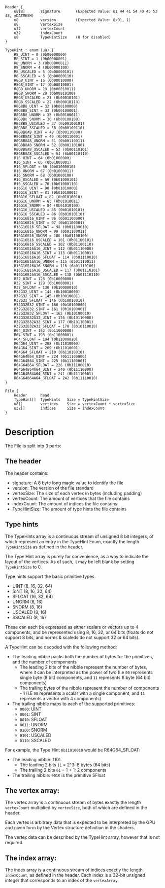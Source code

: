 ```
Header {
    u8[8]       signature       (Expected Value: B1 44 41 54 4D 45 53 48, ±DATMESH)
    u8          version         (Expected Value: 0x01, 1)
    u8          VertexSize
    u32         vertexCount
    u32         indexCount
    u8          TypeHintSize    (0 for disabled)
}
```

```
TypeHint : enum (u8) {
    R8_UINT = 0 (0b00000000)
    R8_SINT = 1 (0b00000001)
    R8_UNORM = 3 (0b00000011)
    R8_SNORM = 4 (0b00000100)
    R8_USCALED = 5 (0b00000101)
    R8_SSCALED = 6 (0b00000110)
    R8G8_UINT = 16 (0b00010000)
    R8G8_SINT = 17 (0b00010001)
    R8G8_UNORM = 19 (0b00010011)
    R8G8_SNORM = 20 (0b00010100)
    R8G8_USCALED = 21 (0b00010101)
    R8G8_SSCALED = 22 (0b00010110)
    R8G8B8_UINT = 32 (0b00100000)
    R8G8B8_SINT = 33 (0b00100001)
    R8G8B8_UNORM = 35 (0b00100011)
    R8G8B8_SNORM = 36 (0b00100100)
    R8G8B8_USCALED = 37 (0b00100101)
    R8G8B8_SSCALED = 38 (0b00100110)
    R8G8B8A8_UINT = 48 (0b00110000)
    R8G8B8A8_SINT = 49 (0b00110001)
    R8G8B8A8_UNORM = 51 (0b00110011)
    R8G8B8A8_SNORM = 52 (0b00110100)
    R8G8B8A8_USCALED = 53 (0b00110101)
    R8G8B8A8_SSCALED = 54 (0b00110110)
    R16_UINT = 64 (0b01000000)
    R16_SINT = 65 (0b01000001)
    R16_SFLOAT = 66 (0b01000010)
    R16_UNORM = 67 (0b01000011)
    R16_SNORM = 68 (0b01000100)
    R16_USCALED = 69 (0b01000101)
    R16_SSCALED = 70 (0b01000110)
    R16G16_UINT = 80 (0b01010000)
    R16G16_SINT = 81 (0b01010001)
    R16G16_SFLOAT = 82 (0b01010010)
    R16G16_UNORM = 83 (0b01010011)
    R16G16_SNORM = 84 (0b01010100)
    R16G16_USCALED = 85 (0b01010101)
    R16G16_SSCALED = 86 (0b01010110)
    R16G16B16_UINT = 96 (0b01100000)
    R16G16B16_SINT = 97 (0b01100001)
    R16G16B16_SFLOAT = 98 (0b01100010)
    R16G16B16_UNORM = 99 (0b01100011)
    R16G16B16_SNORM = 100 (0b01100100)
    R16G16B16_USCALED = 101 (0b01100101)
    R16G16B16_SSCALED = 102 (0b01100110)
    R16G16B16A16_UINT = 112 (0b01110000)
    R16G16B16A16_SINT = 113 (0b01110001)
    R16G16B16A16_SFLOAT = 114 (0b01110010)
    R16G16B16A16_UNORM = 115 (0b01110011)
    R16G16B16A16_SNORM = 116 (0b01110100)
    R16G16B16A16_USCALED = 117 (0b01110101)
    R16G16B16A16_SSCALED = 118 (0b01110110)
    R32_UINT = 128 (0b10000000)
    R32_SINT = 129 (0b10000001)
    R32_SFLOAT = 130 (0b10000010)
    R32G32_UINT = 144 (0b10010000)
    R32G32_SINT = 145 (0b10010001)
    R32G32_SFLOAT = 146 (0b10010010)
    R32G32B32_UINT = 160 (0b10100000)
    R32G32B32_SINT = 161 (0b10100001)
    R32G32B32_SFLOAT = 162 (0b10100010)
    R32G32B32A32_UINT = 176 (0b10110000)
    R32G32B32A32_SINT = 177 (0b10110001)
    R32G32B32A32_SFLOAT = 178 (0b10110010)
    R64_UINT = 192 (0b11000000)
    R64_SINT = 193 (0b11000001)
    R64_SFLOAT = 194 (0b11000010)
    R64G64_UINT = 208 (0b11010000)
    R64G64_SINT = 209 (0b11010001)
    R64G64_SFLOAT = 210 (0b11010010)
    R64G64B64_UINT = 224 (0b11100000)
    R64G64B64_SINT = 225 (0b11100001)
    R64G64B64_SFLOAT = 226 (0b11100010)
    R64G64B64A64_UINT = 240 (0b11110000)
    R64G64B64A64_SINT = 241 (0b11110001)
    R64G64B64A64_SFLOAT = 242 (0b11110010)
}
```

```
File {
    Header      head
    TypeHint[]  TypeHints   Size = TypeHintSize
    u8[]        vertices    Size = vertexCount * vertexSize
    u32[]       indices     Size = indexCount
}
```

# Description
The File is split into 3 parts:

## The header
The header contains:
* signature: A 8 byte long magic value to identify the file
* version: The version of the file standard
* vertexSize: The size of each vertex in bytes (including padding)
* vertexCount: The amount of vertices that the file contains
* indexCount: The amount of indices the file contains
* TypeHintSize: The amount of type hints the file contains

## Type hints
The TypeHints array is a continuous stream of unsigned 8 bit integers, of which represent an entry in the TypeHint Enum,
exactly the length `TypeHintSize` as defined in the header.

The Type Hint array is purely for convenience, as a way to indicate the layout of the vertices. As of such, it may be 
left blank by setting `TypeHintSize` to 0.

Type hints support the basic primitive types:
* UINT (8, 16, 32, 64)
* SINT (8, 16, 32, 64)
* SFLOAT (16, 32, 64)
* UNORM (8, 16)
* SNORM (8, 16)
* USCALED (8, 16)
* SSCALED (8, 16)

These can each be expressed as either scalars or vectors up to 4 components, and be represented using 8, 16, 32, or 64 
bits (floats do not support 8 bits, and norms & scaleds do not support 32 or 64 bits).

A TypeHint can be decoded with the following method:
* The leading nibble packs both the number of bytes for the primitives, and the number of components
  * The leading 2 bits of the nibble represent the number of bytes, where it can be interpreted as the power of two (I.e
    `00` represents single byte (8 bit) components, and `11` represents 8 byte (64 bit) components)
  * The trailing bytes of the nibble represent the number of components - 1 (I.E `00` represents a scalar with a single
    component, and `11` represents a vector with 4 components)
* The trailing nibble maps to each of the supported primitives:
  * `0000`: UINT
  * `0001`: SINT
  * `0010`: SFLOAT
  * `0011`: UNORM
  * `0100`: SNORM
  * `0101`: USCALED
  * `0110`: SSCALED

For example, the Type Hint `0b11010010` would be R64G64_SFLOAT:
* The leading nibble: 1101
  * The leading 2 bits `11` = 2^3: 8 bytes (64 bits)
  * The trailing 2 bits `01` = 1 + 1: 2 components
* The trailing nibble: `0010` is the primitive SFloat

## The vertex array:
The vertex array is a continuous stream of bytes exactly the length `vertexCount` multiplied by `vertexSize`, both of
which are defined in the header.

Each vertex is arbitrary data that is expected to be interpreted by the GPU and given form by the Vertex structure
definition in the shaders.

The vertex data can be described by the TypeHint array, however that is not required.

## The index array:
The index array is a continuous stream of indices exactly the length `indexCount`, as defined in the header.
Each index is a 32-bit unsigned integer that corresponds to an index of the `vertexArray`.
